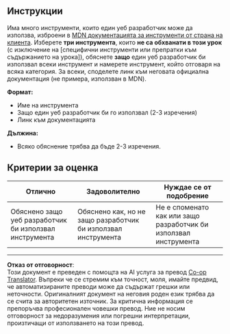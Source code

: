 <!--
CO_OP_TRANSLATOR_METADATA:
{
  "original_hash": "9e2f84e351a6fcb44bfc4066d98525f0",
  "translation_date": "2025-10-03T10:49:53+00:00",
  "source_file": "1-getting-started-lessons/1-intro-to-programming-languages/assignment.md",
  "language_code": "bg"
}
-->
## Инструкции

Има много инструменти, които един уеб разработчик може да използва, изброени в [MDN документацията за инструменти от страна на клиента](https://developer.mozilla.org/docs/Learn/Tools_and_testing/Understanding_client-side_tools/Overview). Изберете **три инструмента**, които **не са обхванати в този урок** (с изключение на [специфични инструменти или препратки към съдържанието на урока]), обяснете **защо** един уеб разработчик би използвал всеки инструмент и намерете инструмент, който отговаря на всяка категория. За всеки, споделете линк към неговата официална документация (не примера, използван в MDN).

**Формат:**  
- Име на инструмента  
- Защо един уеб разработчик би го използвал (2-3 изречения)  
- Линк към документацията

**Дължина:**  
- Всяко обяснение трябва да бъде 2-3 изречения.

## Критерии за оценка

Отлично | Задоволително | Нуждае се от подобрение
--- | --- | -- |
Обяснено защо уеб разработчик би използвал инструмента | Обяснено как, но не защо разработчик би използвал инструмента | Не е споменато как или защо разработчик би използвал инструмента  |

---

**Отказ от отговорност**:  
Този документ е преведен с помощта на AI услуга за превод [Co-op Translator](https://github.com/Azure/co-op-translator). Въпреки че се стремим към точност, моля, имайте предвид, че автоматизираните преводи може да съдържат грешки или неточности. Оригиналният документ на неговия роден език трябва да се счита за авторитетен източник. За критична информация се препоръчва професионален човешки превод. Ние не носим отговорност за недоразумения или погрешни интерпретации, произтичащи от използването на този превод.